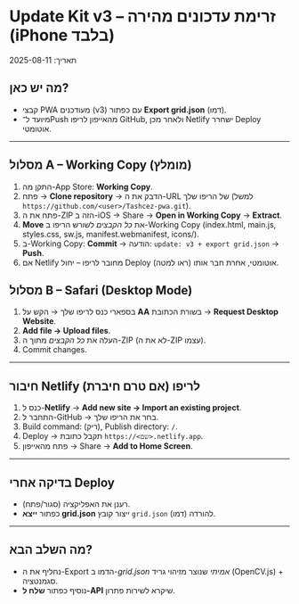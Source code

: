 # Update Kit v3 – זרימת עדכונים מהירה (iPhone בלבד)

תאריך: 2025-08-11

## מה יש כאן?
- קבצי PWA מעודכנים (v3) עם כפתור **Export grid.json** (דמו).
- מיועד ל־Push מהאייפון לריפו GitHub, ולאחר מכן Netlify ישחרר Deploy אוטומטי.

---

## מסלול A – Working Copy (מומלץ)
1. התקן מה-App Store: **Working Copy**.
2. פתח → **Clone repository** → הדבק את ה-URL של הריפו שלך (למשל `https://github.com/<user>/Tashcez-pwa.git`).
3. פתח את ה-ZIP הזה ב-iOS → Share → **Open in Working Copy** → **Extract**.
4. **Move** את *כל הקבצים* לשורש הריפו ב-Working Copy (index.html, main.js, styles.css, sw.js, manifest.webmanifest, icons/).
5. ב-Working Copy: **Commit** → הודעה: `update: v3 + export grid.json` → **Push**.
6. אם Netlify מחובר לריפו – יחול Deploy אוטומטי, אחרת חבר אותו (ראו למטה).

## מסלול B – Safari (Desktop Mode)
1. בספארי כנס לריפו שלך → הקש על **AA** בשורת הכתובת → **Request Desktop Website**.
2. **Add file → Upload files**.
3. העלה את *כל הקבצים* מתוך ה-ZIP (לא את ה-ZIP עצמו).
4. Commit changes.

---

## חיבור Netlify לריפו (אם טרם חיברת)
1. כנס ל-**Netlify** → **Add new site → Import an existing project**.
2. התחבר ל-GitHub → בחר את הריפו שלך.
3. Build command: (ריק), Publish directory: `/`.
4. Deploy → תקבל כתובת `https://<שם>.netlify.app`.
5. פתח מהאייפון → Share → **Add to Home Screen**.

---

## בדיקה אחרי Deploy
- רענן את האפליקציה (סגור/פתח).
- כפתור **ייצא grid.json** ייצור קובץ `grid.json` להורדה (דמו).

---

## מה השלב הבא?
- נחליף את ה-Export הדמו ב-*grid.json אמיתי* שנוצר מזיהוי גריד (OpenCV.js) + סגמנטציה.
- נוסיף כפתור **שלח ל-API** שיקרא לשירות פתרון.
